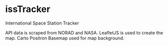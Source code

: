 # issTracker
International Space Station Tracker

API data is scraped from NORAD and NASA.
LeafletJS is used to create the map.
Carto Positron Basemap used for map background. 
